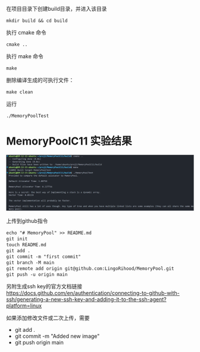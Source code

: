 在项目目录下创建build目录，并进入该目录
```
mkdir build && cd build
```
执行 cmake 命令
```
cmake ..
```
执行 make 命令
```
make
```
删除编译生成的可执行文件：
```
make clean
```
运行
```
./MemoryPoolTest
```

# MemoryPoolC11 实验结果
![alt text](image.png)



上传到github指令
```
echo "# MemoryPool" >> README.md
git init
touch README.md
git add .
git commit -m "first commit"
git branch -M main
git remote add origin git@github.com:LingoRihood/MemoryPool.git
git push -u origin main
```

另附生成ssh key的官方文档链接
https://docs.github.com/en/authentication/connecting-to-github-with-ssh/generating-a-new-ssh-key-and-adding-it-to-the-ssh-agent?platform=linux

如果添加修改文件或二次上传，需要
- git add .
- git commit -m "Added new image"
- git push origin main